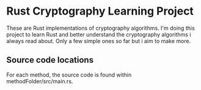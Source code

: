 # Rust Cryptography Learning Project
These are Rust implementations of cryptography algorithms. I'm doing this project to learn Rust and better understand the cryptography algorithms i always read about. 
Only a few simple ones so far but i aim to make more.

## Source code locations
For each method, the source code is found within methodFolder/src/main.rs.
